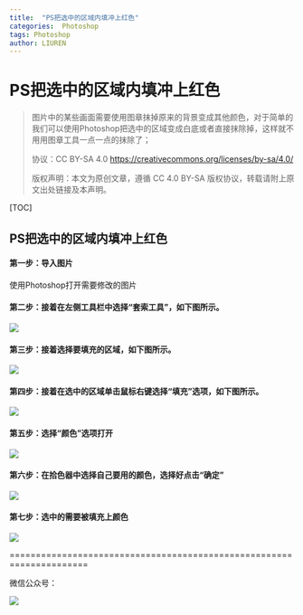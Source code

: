 ```yaml
---
title:  "PS把选中的区域内填冲上红色"
categories:  Photoshop
tags: Photoshop
author: LIUREN
---
```


# PS把选中的区域内填冲上红色

> 图片中的某些画面需要使用图章抹掉原来的背景变成其他颜色，对于简单的我们可以使用Photoshop把选中的区域变成白底或者直接抹除掉，这样就不用用图章工具一点一点的抹除了；
>
> 协议：CC BY-SA 4.0 https://creativecommons.org/licenses/by-sa/4.0/  
>
> 版权声明：本文为原创文章，遵循 CC 4.0 BY-SA 版权协议，转载请附上原文出处链接及本声明。



[TOC]

## PS把选中的区域内填冲上红色

#### 第一步：导入图片

使用Photoshop打开需要修改的图片

#### 第二步：接着在左侧工具栏中选择“套索工具”，如下图所示。

![](https://www.codepeople.cn/imges/00x112.png)

#### 第三步：接着选择要填充的区域，如下图所示。

![](https://www.codepeople.cn/imges/00x113.png)

#### 第四步：接着在选中的区域单击鼠标右键选择“填充”选项，如下图所示。

![](https://www.codepeople.cn/imges/00x114.png)

#### 第五步：选择“颜色”选项打开

![](https://www.codepeople.cn/imges/00x115.png)

#### 第六步：在拾色器中选择自己要用的颜色，选择好点击“确定”

![](https://www.codepeople.cn/imges/00x116.png)

#### 第七步：选中的需要被填充上颜色

![](https://www.codepeople.cn/imges/00x117.png)

=====================================================================

微信公众号：

![](https://www.codepeople.cn/imges/weixin_icon/weixin.jpg)